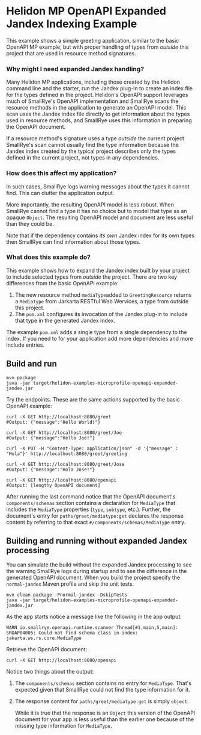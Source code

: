 # Helidon MP OpenAPI Expanded Jandex Indexing Example

This example shows a simple greeting application, similar to the basic OpenAPI MP example, but with proper handling of types from _outside_ this project that are used in resource method signatures.

### Why might I need expanded Jandex handling?
Many Helidon MP applications, including those created by the Helidon command line and the starter, run the Jandex plug-in to create an index file for the types defined in the project. 
Helidon's OpenAPI support leverages much of SmallRye's OpenAPI implementation and SmallRye scans the resource methods in the application to generate an OpenAPI model. This scan uses the Jandex index file directly to get information about the types used in resource methods, and SmallRye uses this information in preparing the OpenAPI document.

If a resource method's signature uses a type _outside_ the current project SmallRye's scan cannot usually find the type information because the Jandex index created by the typical project describes only the types defined in the current project, not types in any dependencies. 

### How does this affect my application?
In such cases, SmallRye logs warning messages about the types it cannot find. This can clutter the application output.

More importantly, the resulting OpenAPI model is less robust. When SmallRye cannot find a type it has no choice but to model that type as an opaque `Object`. The resulting OpenAPI model and document are less useful than they could be. 

Note that if the dependency contains _its own_ Jandex index for its own types then SmallRye can find information about those types.

### What does this example do?
This example shows how to expand the Jandex index built by your project to include selected types from _outside_ the project.
There are two key differences from the basic OpenAPI example:

1. The new resource method `mediaType`added to `GreetingResource` returns a `MediaType` from Jarkarta RESTful Web Wervices, a type from outside this project.
2. The `pom.xml` configures its invocation of the Jandex plug-in to include that type in the generated Jandex index.

The example `pom.xml` adds a single type from a single dependency to the index. If you need to for your application add more dependencies and more include entries. 

## Build and run

```shell
mvn package
java -jar target/helidon-examples-microprofile-openapi-expanded-jandex.jar
```

Try the endpoints. These are the same actions supported by the basic OpenAPI example:

```shell
curl -X GET http://localhost:8080/greet
#Output: {"message":"Hello World!"}

curl -X GET http://localhost:8080/greet/Joe
#Output: {"message":"Hello Joe!"}

curl -X PUT -H "Content-Type: application/json" -d '{"message" : "Hola"}' http://localhost:8080/greet/greeting

curl -X GET http://localhost:8080/greet/Jose
#Output: {"message":"Hola Jose!"}

curl -X GET http://localhost:8080/openapi
#Output: [lengthy OpenAPI document]
```
After running the last command notice that the OpenAPI document's `components/schemas` section contains a declaration for `MediaType` that includes the `MediaType` properties (`type`, `subtype`, etc.). Further, the document's entry for `paths/greet/mediatype:get` declares the response content by referring to that exact `#/components/schemas/MediaType` entry.

## Building and running without expanded Jandex processing
You can simulate the build without the expanded Jandex processing to see the warning SmallRye logs during startup and to see the difference in the generated OpenAPI document.
When you build the project specify the `normal-jandex` Maven profile and skip the unit tests.

```shell
mvn clean package -Pnormal-jandex -DskipTests
java -jar target/helidon-examples-microprofile-openapi-expanded-jandex.jar
```
As the app starts notice a message like the following in the app output:
```list
WARN io.smallrye.openapi.runtime.scanner Thread[#1,main,5,main]: SROAP04005: Could not find schema class in index: jakarta.ws.rs.core.MediaType
```

Retrieve the OpenAPI document:
```shell
curl -X GET http://localhost:8080/openapi
```
Notice two things about the output:
1. The `components/schemas` section contains no entry for `MediaType`. That's expected given that SmallRye could not find the type information for it.
2. The response content for `paths/greet/mediatype:get` is simply `object`.
   
   While it is true that the response is an `Object` this version of the OpenAPI document for your app is less useful than the earlier one because of the missing type information for `MediaType`.